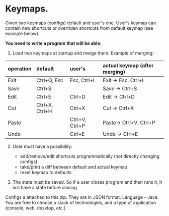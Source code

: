 # Keymaps.

Given two keymaps (configs) default and user's one. User's keymap can contain new shortcuts or overriden shortcuts from default keymap (see example below).

__You need to write a program that will be able:__

1) Load two keymaps at startup and merge them.
   Example of merging:

| operation | default		 | user's         | actual keymap (after merging) |
|:--------- |:-------------- |:-------------- |:----------------------------- |
| Exit      | Ctrl+Q, Esc    | Esc, Ctrl+L    | Exit -> Esc, Ctrl+L           |
| Save      | Ctrl+S	     |                | Save -> Ctrl+S                |
| Edit      | Ctrl+E         | Ctrl+D         | Edit -> Ctrl+D                |
| Cut       | Ctrl+X, Ctrl+H | Ctrl+X         | Cut  -> Ctrl+X                |
| Paste     |                | Ctrl+V, Ctrl+P | Paste-> Ctrl+V, Ctrl+P        |
| Undo      |                | Ctrl+E	      | Undo -> Ctrl+E                |

2) User must have a possibility:
   - add/remove/edit shortcuts programmatically (not directly changing configs)
   - take/print a diff between default and actual keymap
   - reset keymap to defaults

3) The state must be saved. So if a user closes program and then runs it, it will have a state before closing

Configs a attached to this zip. They are in JSON format. Language - Java.
You are free to choose a stack of technologies, and a type of application (console, web, desktop, etc.).
